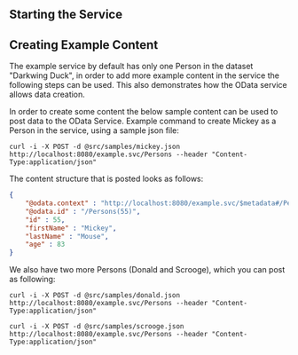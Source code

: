 
## Starting the Service



## Creating Example Content

The example service by default has only one Person in the dataset "Darkwing Duck", in order to add more example content
in the service the following steps can be used. This also demonstrates how the OData service allows data creation.

In order to create some content the below sample content can be used to post data to the OData Service.
Example command to create Mickey as a Person in the service, using a sample json file:

```
curl -i -X POST -d @src/samples/mickey.json http://localhost:8080/example.svc/Persons --header "Content-Type:application/json"
```

The content structure that is posted looks as follows:  
```json
{ 
    "@odata.context" : "http://localhost:8080/example.svc/$metadata#/Persons/$entity",  
    "@odata.id" : "/Persons(55)",  
    "id" : 55,  
    "firstName" : "Mickey",  
    "lastName" : "Mouse",  
    "age" : 83  
}
```

We also have two more Persons (Donald and Scrooge), which you can post as following:

```
curl -i -X POST -d @src/samples/donald.json http://localhost:8080/example.svc/Persons --header "Content-Type:application/json"          
```

```
curl -i -X POST -d @src/samples/scrooge.json http://localhost:8080/example.svc/Persons --header "Content-Type:application/json"
```
